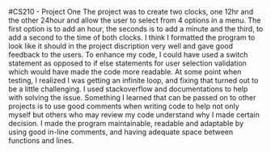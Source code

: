 #CS210 - Project One
The project was to create two clocks, one 12hr and the other 24hour and allow the user to select from 4 options in a menu. The first option is to add an hour, the seconds is to add a minute and the third, to add a second to the time of both clocks. I think I formatted the program to look like it should in the project discription very well and gave good feedback to the users. To enhance my code, I could have used a switch statement as opposed to if else statements for user selection validation which would have made the code more readable. At some point when testing, I realized I was getting an infinite loop, and fixing that turned out to be a little challenging. I used stackoverflow and documentations to help with solving the issue. Something I learned that can be passed on to other projects is to use good comments when writing code to help not only myself but others who may review my code understand why I made certain decision. I made the program maintainable, readable and adaptable by using good in-line comments, and having adequate space between functions and lines.
